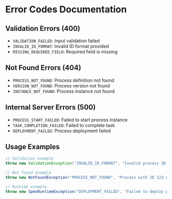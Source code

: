 # Error Codes Documentation

## Validation Errors (400)
- `VALIDATION_FAILED`: Input validation failed
- `INVALID_ID_FORMAT`: Invalid ID format provided
- `MISSING_REQUIRED_FIELD`: Required field is missing

## Not Found Errors (404)
- `PROCESS_NOT_FOUND`: Process definition not found
- `VERSION_NOT_FOUND`: Process version not found
- `INSTANCE_NOT_FOUND`: Process instance not found

## Internal Server Errors (500)
- `PROCESS_START_FAILED`: Failed to start process instance
- `TASK_COMPLETION_FAILED`: Failed to complete task
- `DEPLOYMENT_FAILED`: Process deployment failed

## Usage Examples
```java
// Validation example
throw new ValidationException("INVALID_ID_FORMAT", "Invalid process ID format");

// Not found example  
throw new NotFoundException("PROCESS_NOT_FOUND", "Process with ID 123 not found");

// Runtime example
throw new SpmsRuntimeException("DEPLOYMENT_FAILED", "Failed to deploy process");
